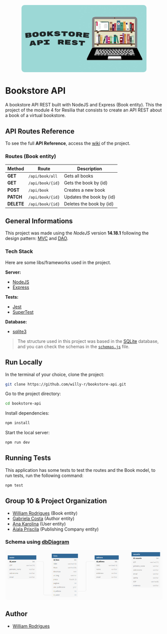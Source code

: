 <p align="center">
  <img src="./public/images/bookstore-api.png" alt="The bookstore API logo" width="400px">
</p>

# Bookstore API

A bookstore API REST built with NodeJS and Express (Book entity). This the project of the module 4 for Resilia that consists to create an API REST about a book of a virtual bookstore.


## API Routes Reference

To see the full **API Reference**, access the [wiki](#todo) of the project.

### Routes (Book entity)

| Method | Route | Description |
| ------ | ----- | ----------- |
| **GET** | `/api/book/all` | Gets all books |
| **GET** | `/api/book/{id}` | Gets the book by {id} |
| **POST** | `/api/book` | Creates a new book |
| **PATCH** | `/api/book/{id}` | Updates the book by {id} |
| **DELETE** | `/api/book/{id}` | Deletes the book by {id} |


## General Informations

This project was made using the *NodeJS* version **14.18.1** following the design pattern: [MVC](https://en.wikipedia.org/wiki/Model-view-controller) and [DAO](https://en.wikipedia.org/wiki/Data_access_object).

### Tech Stack

Here are some libs/frameworks used in the project.

**Server:**

- [NodeJS](https://nodejs.org/en/)
- [Express](http://expressjs.com/)

**Tests:**

- [Jest](https://jestjs.io/)
- [SuperTest](https://www.npmjs.com/package/supertest)

**Database:**

- [sqlite3](https://www.npmjs.com/package/sqlite3)

> The structure used in this project was based in the [SQLite](https://www.sqlite.org/) database, and you can check the schemas in the [`schemas.js`](./src/infra/schemas.js) file.


## Run Locally

In the terminal of your choice, clone the project:

```bash
git clone https://github.com/willy-r/bookstore-api.git
```

Go to the project directory:

```bash
cd bookstore-api
```

Install dependencies:

```bash
npm install
```

Start the local server:

```bash
npm run dev
```


## Running Tests

This application has some tests to test the routes and the Book model, to run tests, run the following command:

```bash
npm test
```


## Group 10 & Project Organization

- [William Rodrigues](https://github.com/willy-r) (Book entity)
- [Gabriela Costa](https://github.com/gabrielaalvescosta) (Author entity)
- [Ana Karolina](https://github.com/kasvrol) (User entity)
- [Aiala Priscila](https://github.com/priscilacerqueira21) (Publishing Company entity)

### Schema using [dbDiagram](https://dbdiagram.io)

<p align="center">
  <img src="./public/images/bookstore-schema.png" alt="Bookstore schemas with the four entities tables, from left to right: author, book, publishing company and user" width="700px">
</p>


## Author

- [William Rodrigues](https://github.com/willy-r)
